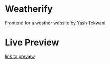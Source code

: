 # Weatherify

Frontend for a weather website by Yash Tekwani

# Live Preview
[link to preview](https://weatherify-one-hazel.vercel.app/)
